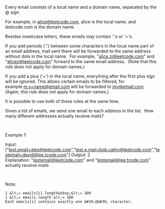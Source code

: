 Every email consists of a local name and a domain name, separated by the @ sign.

For example, in alice@leetcode.com,&nbsp;alice is the local name, and leetcode.com is the domain name.

Besides lowercase letters, these emails may contain &#39;.&#39;s or &#39;+&#39;s.

If you add periods (&#39;.&#39;) between some characters in the local name part of an email address, mail sent there will be forwarded to the same address without dots in the local name.&nbsp; For example, &quot;alice.z@leetcode.com&quot; and &quot;alicez@leetcode.com&quot; forward to the same email address.&nbsp; (Note that this rule does not apply for domain names.)

If you add a plus (&#39;+&#39;) in the local name, everything after the first plus sign will be&nbsp;ignored. This allows certain emails to be filtered, for example&nbsp;m.y+name@email.com&nbsp;will be forwarded to&nbsp;my@email.com.&nbsp; (Again, this rule does not apply for domain names.)

It is possible to use both of these rules at the same time.

Given a list of emails, we send one email to each address in the list.&nbsp;&nbsp;How many different addresses actually receive mails?&nbsp;

&nbsp;


Example 1:


Input: [&quot;test.email+alex@leetcode.com&quot;,&quot;test.e.mail+bob.cathy@leetcode.com&quot;,&quot;testemail+david@lee.tcode.com&quot;]
Output: 2
Explanation:&nbsp;&quot;testemail@leetcode.com&quot; and &quot;testemail@lee.tcode.com&quot; actually receive mails


&nbsp;

Note:


	1 &lt;= emails[i].length&nbsp;&lt;= 100
	1 &lt;= emails.length &lt;= 100
	Each emails[i] contains exactly one &#39;@&#39; character.

